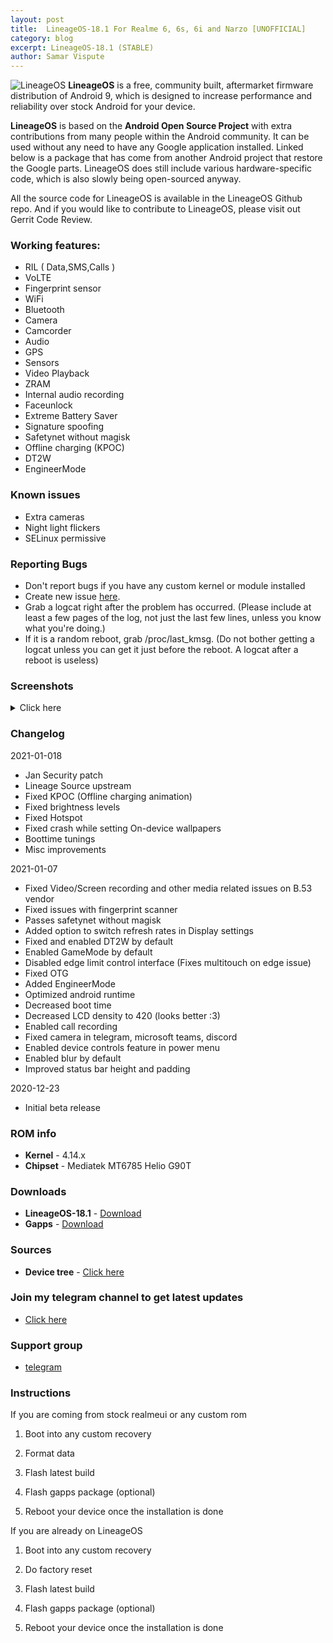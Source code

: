 ```yaml
---
layout: post
title:  LineageOS-18.1 For Realme 6, 6s, 6i and Narzo [UNOFFICIAL]
category: blog
excerpt: LineageOS-18.1 (STABLE)
author: Samar Vispute
---
```


![LineageOS](http://samarv-121.github.io/images/lineageos.png)
**LineageOS** is a free, community built, aftermarket firmware distribution of Android 9, which is designed to increase performance and reliability over stock Android for your device.

**LineageOS** is based on the **Android Open Source Project** with extra contributions from many people within the Android community. It can be used without any need to have any Google application installed. Linked below is a package that has come from another Android project that restore the Google parts. LineageOS does still include various hardware-specific code, which is also slowly being open-sourced anyway.

All the source code for LineageOS is available in the LineageOS Github repo. And if you would like to contribute to LineageOS, please visit out Gerrit Code Review.

### Working features:
* RIL ( Data,SMS,Calls )
* VoLTE
* Fingerprint sensor
* WiFi
* Bluetooth
* Camera
* Camcorder
* Audio
* GPS
* Sensors
* Video Playback
* ZRAM
* Internal audio recording
* Faceunlock
* Extreme Battery Saver
* Signature spoofing
* Safetynet without magisk
* Offline charging (KPOC)
* DT2W
* EngineerMode
 
### Known issues
* Extra cameras
* Night light flickers
* SELinux permissive

### Reporting Bugs
* Don't report bugs if you have any custom kernel or module installed
* Create new issue [here](https://github.com/SamarV-121/android_device_realme_RMX2001/issues).
* Grab a logcat right after the problem has occurred. (Please include at least a few pages of the log, not just the last few lines, unless you know what you're doing.)
* If it is a random reboot, grab /proc/last_kmsg. (Do not bother getting a logcat unless you can get it just before the reboot. A logcat after a reboot is useless)

### Screenshots
<details>
<summary>Click here</summary>
<img src="https://i.imgur.com/oKXB7x3.png">
<img src="https://i.imgur.com/3GQqPsS.png">
<img src="https://i.imgur.com/KEbcvCt.png">
<img src="https://i.imgur.com/TqOWqar.png">
</details>

### Changelog
2021-01-018
* Jan Security patch
* Lineage Source upstream
* Fixed KPOC (Offline charging animation)
* Fixed brightness levels
* Fixed Hotspot
* Fixed crash while setting On-device wallpapers
* Boottime tunings
* Misc improvements

2021-01-07
* Fixed Video/Screen recording and other media related issues on B.53 vendor
* Fixed issues with fingerprint scanner
* Passes safetynet without magisk
* Added option to switch refresh rates in Display settings
* Fixed and enabled DT2W by default
* Enabled GameMode by default
* Disabled edge limit control interface (Fixes multitouch on edge issue)
* Fixed OTG
* Added EngineerMode
* Optimized android runtime
* Decreased boot time
* Decreased LCD density to 420 (looks better :3)
* Enabled call recording
* Fixed camera in telegram, microsoft teams, discord
* Enabled device controls feature in power menu
* Enabled blur by default
* Improved status bar height and padding

2020-12-23
* Initial beta release

### ROM info
* **Kernel** - 4.14.x
* **Chipset** - Mediatek MT6785 Helio G90T

### Downloads
* **LineageOS-18.1** - [Download](https://github.com/SamarV-121/releases/releases/download/20210117_170301/lineage-18.1-20210117_162055-UNOFFICIAL-45d5a15-RMX2001.zip)
* **Gapps** - [Download](https://sourceforge.net/projects/nikgapps/files/Releases/NikGapps-R)

### Sources
* **Device tree** -  [Click here](https://github.com/SamarV-121/android_device_realme_RMX2001)

### Join my telegram channel to get latest updates
* [Click here](https://t.me/SamarV121_projects)

### Support group
* [telegram](https://t.me/Realme6Series)

### Instructions
If you are coming from stock realmeui or any custom rom
1) Boot into any custom recovery

2) Format data

3) Flash latest build

4) Flash gapps package (optional)

5) Reboot your device once the installation is done

If you are already on LineageOS
1) Boot into any custom recovery

2) Do factory reset

3) Flash latest build

4) Flash gapps package (optional)

5) Reboot your device once the installation is done
